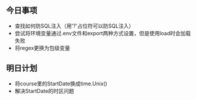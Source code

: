 ## 今日事项
* 查找如何防SQL注入（用'?'占位符可以防SQL注入）
* 尝试将环境变量通过.env文件和export两种方式设置，但是使用load时会加载失败
* 将regex更换为包级变量
## 明日计划
* 将course里的StartDate换成time.Unix()
* 解决StartDate的时区问题